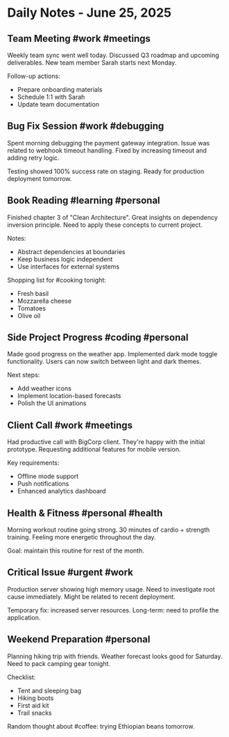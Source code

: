 # Daily Notes - June 25, 2025

## Team Meeting #work #meetings
Weekly team sync went well today.
Discussed Q3 roadmap and upcoming deliverables.
New team member Sarah starts next Monday.

Follow-up actions:
- Prepare onboarding materials
- Schedule 1:1 with Sarah
- Update team documentation

## Bug Fix Session #work #debugging
Spent morning debugging the payment gateway integration.
Issue was related to webhook timeout handling.
Fixed by increasing timeout and adding retry logic.

Testing showed 100% success rate on staging.
Ready for production deployment tomorrow.

## Book Reading #learning #personal
Finished chapter 3 of "Clean Architecture".
Great insights on dependency inversion principle.
Need to apply these concepts to current project.

Notes:
- Abstract dependencies at boundaries
- Keep business logic independent
- Use interfaces for external systems

Shopping list for #cooking tonight:
- Fresh basil
- Mozzarella cheese
- Tomatoes
- Olive oil

## Side Project Progress #coding #personal
Made good progress on the weather app.
Implemented dark mode toggle functionality.
Users can now switch between light and dark themes.

Next steps:
- Add weather icons
- Implement location-based forecasts
- Polish the UI animations

## Client Call #work #meetings
Had productive call with BigCorp client.
They're happy with the initial prototype.
Requesting additional features for mobile version.

Key requirements:
- Offline mode support
- Push notifications
- Enhanced analytics dashboard

## Health & Fitness #personal #health
Morning workout routine going strong.
30 minutes of cardio + strength training.
Feeling more energetic throughout the day.

Goal: maintain this routine for rest of the month.

## Critical Issue #urgent #work
Production server showing high memory usage.
Need to investigate root cause immediately.
Might be related to recent deployment.

Temporary fix: increased server resources.
Long-term: need to profile the application.

## Weekend Preparation #personal
Planning hiking trip with friends.
Weather forecast looks good for Saturday.
Need to pack camping gear tonight.

Checklist:
- Tent and sleeping bag
- Hiking boots
- First aid kit
- Trail snacks

Random thought about #coffee: trying Ethiopian beans tomorrow.